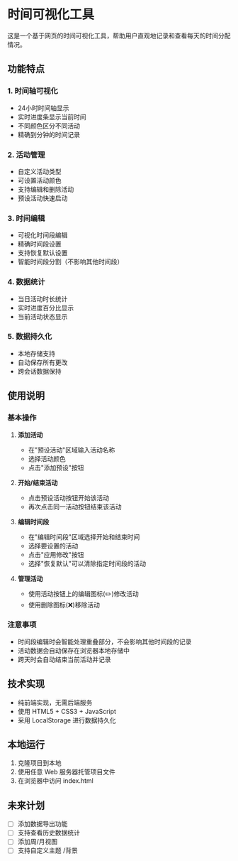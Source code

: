 # 时间可视化工具

这是一个基于网页的时间可视化工具，帮助用户直观地记录和查看每天的时间分配情况。

## 功能特点

### 1. 时间轴可视化
- 24小时时间轴显示
- 实时进度条显示当前时间
- 不同颜色区分不同活动
- 精确到分钟的时间记录

### 2. 活动管理
- 自定义活动类型
- 可设置活动颜色
- 支持编辑和删除活动
- 预设活动快速启动

### 3. 时间编辑
- 可视化时间段编辑
- 精确时间段设置
- 支持恢复默认设置
- 智能时间段分割（不影响其他时间段）

### 4. 数据统计
- 当日活动时长统计
- 实时进度百分比显示
- 当前活动状态显示

### 5. 数据持久化
- 本地存储支持
- 自动保存所有更改
- 跨会话数据保持

## 使用说明

### 基本操作

1. **添加活动**
   - 在"预设活动"区域输入活动名称
   - 选择活动颜色
   - 点击"添加预设"按钮

2. **开始/结束活动**
   - 点击预设活动按钮开始该活动
   - 再次点击同一活动按钮结束该活动

3. **编辑时间段**
   - 在"编辑时间段"区域选择开始和结束时间
   - 选择要设置的活动
   - 点击"应用修改"按钮
   - 选择"恢复默认"可以清除指定时间段的活动

4. **管理活动**
   - 使用活动按钮上的编辑图标(✏️)修改活动
   - 使用删除图标(❌)移除活动

### 注意事项

- 时间段编辑时会智能处理重叠部分，不会影响其他时间段的记录
- 活动数据会自动保存在浏览器本地存储中
- 跨天时会自动结束当前活动并记录

## 技术实现

- 纯前端实现，无需后端服务
- 使用 HTML5 + CSS3 + JavaScript
- 采用 LocalStorage 进行数据持久化



## 本地运行

1. 克隆项目到本地
2. 使用任意 Web 服务器托管项目文件
3. 在浏览器中访问 index.html

## 未来计划

- [ ] 添加数据导出功能
- [ ] 支持查看历史数据统计
- [ ] 添加周/月视图
- [ ] 支持自定义主题 /背景